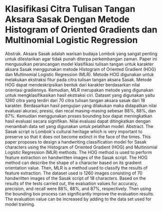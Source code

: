 # Klasifikasi Citra Tulisan Tangan Aksara Sasak Dengan Metode Histogram of Oriented Gradients dan Multinomial Logistic Regression
Abstrak. Aksara Sasak adalah warisan budaya Lombok yang sangat penting untuk dilestarikan agar tidak punah diterpa perkembangan zaman. Paper ini mengusulkan perancangan model klasifikasi tulisan tangan untuk karakter aksara Sasak menggunakan metode Histogram of Oriented Gradient (HOG) dan Multinomial Logistic Regression (MLR). Metode HOG digunakan untuk melakukan ekstraksi fitur pada citra tulisan tangan aksara Sasak. Metode HOG dapat mendeskripsikan bentuk dari karakter berdasarkan nilai orientasi gradiennya. Kemudian, MLR merupakan metode yang digunakan untuk mengklasifikasikan hasil ekstraksi ciri. Dataset yang digunakan yaitu 1260 citra yang terdiri dari 70 citra tulisan tangan aksara sasak dari 18 karakter. Berdasarkan hasil pengujian yang dilakukan maka didapatkan nilai evaluasi akurasi, presisi, dan recal masing-masing sebesar 88%, 88%, dan 87%. Kemudian menggunakan proses bounding box dapat meningkatkan hasil evaluasi secara signifikan. Nilai evaluasi dapat ditingkatkan dengan menambah data set yang digunakan untuk pelatihan model.
Abstract. The Sasak script is Lombok's cultural heritage which is very important to preserve so that it does not become extinct in the face of the times. This paper proposes to design a handwriting classification model for Sasak characters using the Histogram of Oriented Gradient (HOG) and Multinomial Logistic Regression (MLR) methods. The HOG method is used to perform feature extraction on handwritten images of the Sasak script. The HOG method can describe the shape of a character based on its gradient orientation value. Then, MLR is a method used to classify the results of feature extraction. The dataset used is 1260 images consisting of 70 handwritten images of the Sasak script of 18 characters. Based on the results of the tests carried out, the evaluation values for accuracy, precision, and recall were 88%, 88%, and 87%, respectively. Then using the bounding box process can significantly improve the evaluation results. The evaluation value can be increased by adding to the data set used for model training.
